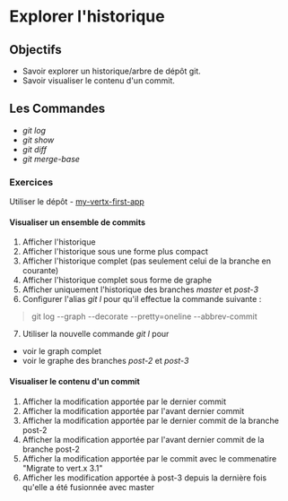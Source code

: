 Explorer l'historique
=====================

Objectifs
---------
- Savoir explorer un historique/arbre de dépôt git.
- Savoir visualiser le contenu d'un commit.

Les Commandes
-------------
- *git log*
- *git show*
- *git diff*
- *git merge-base*

### Exercices ###
Utiliser le dépôt - [my-vertx-first-app](https://github.com/gobinax/git-formation/raw/master/repositories/my-vertx-first-app.zip)

#### Visualiser un ensemble de commits ####
1. Afficher l'historique
2. Afficher l'historique sous une forme plus compact
3. Afficher l'historique complet (pas seulement celui de la branche en courante)
4. Afficher l'historique complet sous forme de graphe
5. Afficher uniquement l'historique des branches *master* et *post-3*
6. Configurer l'alias *git l* pour qu'il effectue la commande suivante :
> git log --graph --decorate --pretty=oneline --abbrev-commit

7. Utiliser la nouvelle commande *git l* pour
  - voir le graph complet
  - voir le graphe des branches *post-2* et *post-3*

#### Visualiser le contenu d'un commit ####
1. Afficher la modification apportée par le dernier commit
2. Afficher la modification apportée par l'avant dernier commit
3. Afficher la modification apportée par le dernier commit de la branche post-2
4. Afficher la modification apportée par l'avant dernier commit de la branche post-2
5. Afficher la modification apportée par le commit avec le commenatire "Migrate to vert.x 3.1"
6. Afficher les modification apportée à post-3 depuis la dernière fois qu'elle a été fusionnée avec master
